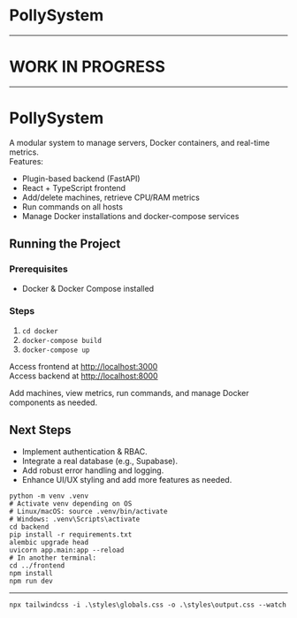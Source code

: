 # PollySystem

---

# WORK IN PROGRESS

---

# PollySystem

A modular system to manage servers, Docker containers, and real-time metrics.  
Features:

- Plugin-based backend (FastAPI)
- React + TypeScript frontend
- Add/delete machines, retrieve CPU/RAM metrics
- Run commands on all hosts
- Manage Docker installations and docker-compose services

## Running the Project

### Prerequisites

- Docker & Docker Compose installed

### Steps

1. `cd docker`
2. `docker-compose build`
3. `docker-compose up`

Access frontend at [http://localhost:3000](http://localhost:3000)  
Access backend at [http://localhost:8000](http://localhost:8000)

Add machines, view metrics, run commands, and manage Docker components as needed.

## Next Steps

- Implement authentication & RBAC.
- Integrate a real database (e.g., Supabase).
- Add robust error handling and logging.
- Enhance UI/UX styling and add more features as needed.

```
python -m venv .venv
# Activate venv depending on OS
# Linux/macOS: source .venv/bin/activate
# Windows: .venv\Scripts\activate
cd backend
pip install -r requirements.txt
alembic upgrade head
uvicorn app.main:app --reload
# In another terminal:
cd ../frontend
npm install
npm run dev
```

---

```
npx tailwindcss -i .\styles\globals.css -o .\styles\output.css --watch
```
